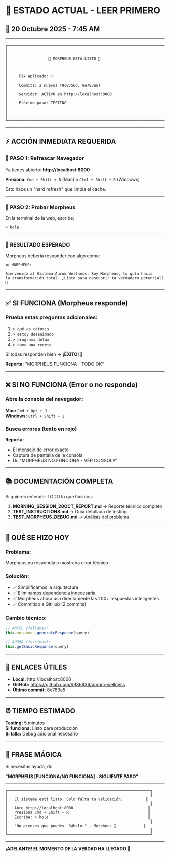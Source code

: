 # 🚀 ESTADO ACTUAL - LEER PRIMERO
## 📅 20 Octubre 2025 - 7:45 AM

---

```
╔═══════════════════════════════════════════════════════════════════════════╗
║                                                                           ║
║                  🎯 MORPHEUS ESTÁ LISTO 🎯                               ║
║                                                                           ║
║     Fix aplicado: ✅                                                     ║
║     Commits: 2 nuevos (9c8756d, 8e783a5)                                ║
║     Servidor: ACTIVO en http://localhost:8000                            ║
║     Próximo paso: TESTING                                                ║
║                                                                           ║
╚═══════════════════════════════════════════════════════════════════════════╝
```

---

## ⚡ ACCIÓN INMEDIATA REQUERIDA

### 🔴 PASO 1: Refrescar Navegador

Ya tienes abierto: **http://localhost:8000**

**Presiona:** `Cmd + Shift + R` (Mac) o `Ctrl + Shift + R` (Windows)

Esto hace un "hard refresh" que limpia el cache.

---

### 🔴 PASO 2: Probar Morpheus

En la terminal de la web, escribe:

```
> hola
```

---

### 🎯 RESULTADO ESPERADO

Morpheus debería responder con algo como:

```
≫ MORPHEUS:

Bienvenido al Sistema Aurum Wellness. Soy Morpheus, tu guía hacia 
la transformación total. ¿Listo para descubrir tu verdadero potencial? 💎
```

---

## ✅ SI FUNCIONA (Morpheus responde)

### Prueba estas preguntas adicionales:

1. `> qué es cetosis`
2. `> estoy desanimado`
3. `> programa detox`
4. `> dame una receta`

Si todas responden bien → **¡ÉXITO! 🎉**

**Reporta:** "MORPHEUS FUNCIONA - TODO OK"

---

## ❌ SI NO FUNCIONA (Error o no responde)

### Abre la consola del navegador:

**Mac:** `Cmd + Opt + J`  
**Windows:** `Ctrl + Shift + J`

### Busca errores (texto en rojo)

**Reporta:** 
- El mensaje de error exacto
- Captura de pantalla de la consola
- Di: "MORPHEUS NO FUNCIONA - VER CONSOLA"

---

## 📚 DOCUMENTACIÓN COMPLETA

Si quieres entender TODO lo que hicimos:

1. **MORNING_SESSION_20OCT_REPORT.md** → Reporte técnico completo
2. **TEST_INSTRUCTIONS.md** → Guía detallada de testing
3. **TEST_MORPHEUS_DEBUG.md** → Análisis del problema

---

## 🎯 QUÉ SE HIZO HOY

### Problema:
Morpheus no respondía o mostraba error técnico

### Solución:
- ✅ Simplificamos la arquitectura
- ✅ Eliminamos dependencia innecesaria
- ✅ Morpheus ahora usa directamente las 200+ respuestas inteligentes
- ✅ Commitido a GitHub (2 commits)

### Cambio técnico:
```javascript
// ANTES (fallaba):
this.morpheus.generateResponse(query)

// AHORA (funciona):
this.getBasicResponse(query)
```

---

## 🔗 ENLACES ÚTILES

- **Local:** http://localhost:8000
- **GitHub:** https://github.com/R936936/aurum-wellness
- **Último commit:** 8e783a5

---

## ⏰ TIEMPO ESTIMADO

**Testing:** 5 minutos  
**Si funciona:** Listo para producción  
**Si falla:** Debug adicional necesario

---

## 🤖 FRASE MÁGICA

Si necesitas ayuda, di:

**"MORPHEUS [FUNCIONA/NO FUNCIONA] - SIGUIENTE PASO"**

---

```
╔═══════════════════════════════════════════════════════════════╗
║                                                               ║
║   El sistema está listo. Solo falta tu validación.          ║
║                                                               ║
║   Abre http://localhost:8000                                 ║
║   Presiona Cmd + Shift + R                                   ║
║   Escribe: > hola                                            ║
║                                                               ║
║   "No pienses que puedes. Sábelo." - Morpheus 💎            ║
║                                                               ║
╚═══════════════════════════════════════════════════════════════╝
```

---

**¡ADELANTE! EL MOMENTO DE LA VERDAD HA LLEGADO 🚀**
